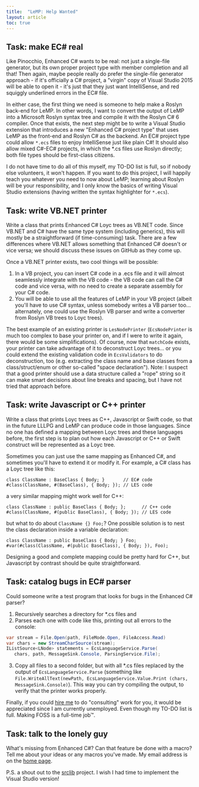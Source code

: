```yaml
---
title:  "LeMP: Help Wanted"
layout: article
toc: true
---
```


Task: make EC# real
-------------------

Like Pinocchio, Enhanced C# wants to be real: not just a single-file generator, but its own proper project type with member completion and all that! Then again, maybe people really do prefer the single-file generator approach - if it's officially a C# project, a "virgin" copy of Visual Studio 2015 will be able to open it - it's just that they just want IntelliSense, and red squiggly underlined errors in the EC# file.

In either case, the first thing we need is someone to help make a Roslyn back-end for LeMP. In other words, I want to convert the output of LeMP into a Microsoft Roslyn syntax tree and compile it with the Roslyn C# 6 compiler. Once that exists, the next step might be to write a Visual Studio extension that introduces a new "Enhanced C# project type" that uses LeMP as the front-end and Roslyn C# as the backend. An EC# project type could allow `*.ecs` files to enjoy IntelliSense just like plain C#! It should also allow mixed C#-EC# projects, in which the *.cs files use Roslyn directly; both file types should be first-class citizens.

I do not have time to do all of this myself, my TO-DO list is full, so if nobody else volunteers, it won't happen. If you want to do this project, I will happily teach you whatever you need to now about LeMP; learning about Roslyn will be your responsibility, and I only know the basics of writing Visual Studio extensions (having written the syntax highlighter for `*.ecs`).

Task: write VB.NET printer
--------------------------

Write a class that prints Enhanced C# Loyc trees as VB.NET code. Since VB.NET and C# have the same type system (including generics), this will mostly be a straightforward (if time-consuming) task. There are a few differences where VB.NET allows something that Enhanced C# doesn't or vice versa; we should discuss these issues on GitHub as they come up.

Once a VB.NET printer exists, two cool things will be possible:

1. In a VB project, you can insert C# code in a .ecs file and it will almost seamlessly integrate with the VB code - the VB code can call the C# code and vice versa, with no need to create a separate assembly for your C# code.
2. You will be able to use all the features of LeMP in your VB project (albeit you'll have to use C# syntax, unless somebody writes a VB parser too... alternately, one could use the Roslyn VB parser and write a converter from Roslyn VB trees to Loyc trees).

The best example of an existing printer is `LesNodePrinter` (`EcsNodePrinter` is much too complex to base your printer on, and if I were to write it again, there would be some simplifications). Of course, now that `matchCode` exists, your printer can take advantage of it to deconstruct Loyc trees... or you could extend the existing validation code in `EcsValidators` to do deconstruction, too (e.g. extracting the class name and base classes from a class/struct/enum or other so-called "space declaration"). Note: I suspect that a good printer should use a data structure called a "rope" string so it can make smart decisions about line breaks and spacing, but I have not tried that approach before.

Task: write Javascript or C++ printer
-------------------------------------

Write a class that prints Loyc trees as C++, Javascript or Swift code, so that in the future LLLPG and LeMP can produce code in those languages. Since no one has defined a mapping between Loyc trees and these languages before, the first step is to plan out how each Javascript or C++ or Swift construct will be represented as a Loyc tree.

Sometimes you can just use the same mapping as Enhanced C#, and sometimes you'll have to extend it or modify it. For example, a C# class has a Loyc tree like this:

    class ClassName : BaseClass { Body; }       // EC# code
    #class(ClassName, #(BaseClass), { Body; }); // LES code

a very similar mapping might work well for C++:

    class ClassName : public BaseClass { Body; };      // C++ code
    #class(ClassName, #(public BaseClass), { Body; }); // LES code

but what to do about `ClassName {} Foo;`? One possible solution is to nest the class declaration inside a variable declaration:

    class ClassName : public BaseClass { Body; } Foo;
    #var(#class(ClassName, #(public BaseClass), { Body; }), Foo);

Designing a good and complete mapping could be pretty hard for C++, but Javascript by contrast should be quite straightforward.

Task: catalog bugs in EC# parser
--------------------------------

Could someone write a test program that looks for bugs in the Enhanced C# parser?

1. Recursively searches a directory for *.cs files and
2. Parses each one with code like this, printing out all errors to the console:

~~~csharp
var stream = File.Open(path, FileMode.Open, FileAccess.Read)
var chars = new StreamCharSource(stream);
IListSource<LNode> statements = EcsLanguageService.Parse(
   chars, path, MessageSink.Console, ParsingService.File);
~~~

3. Copy all files to a second folder, but with all *.cs files replaced by the output of `EcsLanguageService.Parse` (something like `File.WriteAllText(newPath, EcsLanguageService.Value.Print (chars, MessageSink.Console)`). This way you can try compiling the output, to verify that the printer works properly.

Finally, if you could [hire me](https://www.linkedin.com/in/qwertie) to do "consulting" work for you, it would be appreciated since I am currently unemployed. Even though my TO-DO list is full. Making FOSS is a full-time job™.

Task: talk to the lonely guy
----------------------------

What's missing from Enhanced C#? Can that feature be done with a macro? Tell me about your ideas or any macros you've made. My email address is on the [home page](/).

P.S. a shout out to the [srclib](https://srclib.org/) project. I wish I had time to implement the Visual Studio version!
